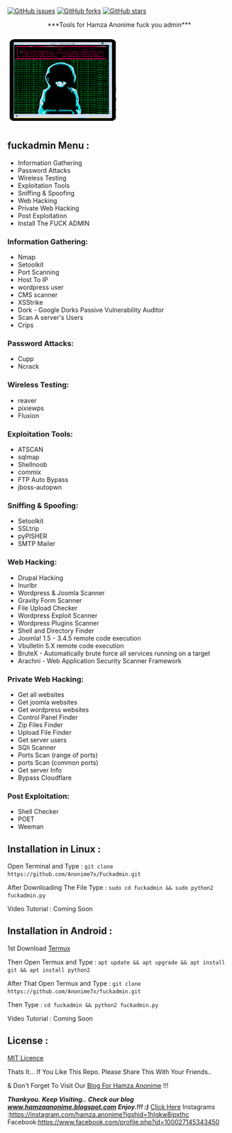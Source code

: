 [![GitHub issues](https://img.shields.io/github/issues/Anonime7x/fuckadmin.svg)](https://github.com/Anonime7x/fuckadmin/issues)
[![GitHub forks](https://img.shields.io/github/forks/Anonime7x/fuckadmin.svg)](https://github.com/Anonime7x/fuckadmin/network)
[![GitHub stars](https://img.shields.io/github/stars/Anonime7x/fuckadmin.svg)](https://github.com/technicaldada/hackerpro/stargazers)

<p align="center">***Tools for Hamza Anonime fuck you admin***</p>
 <img src="logo205x250.gif" alt="fuckadmin_logo" height="205" width="250"> 

## fuckadmin Menu :

- Information Gathering
- Password Attacks
- Wireless Testing
- Exploitation Tools
- Sniffing & Spoofing
- Web Hacking
- Private Web Hacking
- Post Exploitation
- Install The FUCK ADMIN

### Information Gathering:

- Nmap
- Setoolkit
- Port Scanning
- Host To IP
- wordpress user
- CMS scanner
- XSStrike
- Dork - Google Dorks Passive Vulnerability Auditor
- Scan A server's Users
- Crips

### Password Attacks:

- Cupp
- Ncrack

### Wireless Testing:

- reaver
- pixiewps
- Fluxion

### Exploitation Tools:

- ATSCAN
- sqlmap
- Shellnoob
- commix
- FTP Auto Bypass
- jboss-autopwn

### Sniffing & Spoofing:

- Setoolkit
- SSLtrip
- pyPISHER
- SMTP Mailer

### Web Hacking:

- Drupal Hacking
- Inurlbr
- Wordpress & Joomla Scanner
- Gravity Form Scanner
- File Upload Checker
- Wordpress Exploit Scanner
- Wordpress Plugins Scanner
- Shell and Directory Finder
- Joomla! 1.5 - 3.4.5 remote code execution
- Vbulletin 5.X remote code execution
- BruteX - Automatically brute force all services running on a target
- Arachni - Web Application Security Scanner Framework

### Private Web Hacking:

- Get all websites
- Get joomla websites
- Get wordpress websites
- Control Panel Finder
- Zip Files Finder
- Upload File Finder
- Get server users
- SQli Scanner
- Ports Scan (range of ports)
- ports Scan (common ports)
- Get server Info
- Bypass Cloudflare

### Post Exploitation:

- Shell Checker
- POET
- Weeman

## Installation in Linux :

Open Terminal and Type : ```git clone https://github.com/Anonime7x/Fuckadmin.git```

After Downloading The File Type : ```sudo cd fuckadmin && sudo python2 fuckadmin.py```

Video Tutorial : Coming Soon

## Installation in Android :

1st Download [Termux](https://play.google.com/store/apps/details?id=com.termux)
</center>

Then Open Termux and Type : ```apt update && apt upgrade && apt install git && apt install python2```

After That Open Termux and Type : ```git clone https://github.com/Anonime7x/fuckadmin.git```

Then Type : ```cd fuckadmin && python2 fuckadmin.py```

Video Tutorial : Coming Soon

## License :

[MIT Licence](https://github.com/Anonime7x/fuckadmin/blob/master/LICENSE)

Thats It... If You Like This Repo. Please Share This With Your Friends..

& Don't Forget To Visit Our [Blog For Hamza Anonime](https://www.hamzaanonime.blogspot.com) !!!

***Thankyou.***
***Keep Visiting..***
***Check our blog www.hamzaanonime.blogspot.com***
***Enjoy.!!! :)***
<a href="www.hamzaanonime.blogspot.com/" rel="dofollwo">Click Here</a>
Instagrams :https://instagram.com/hamza.anonime?igshid=1hlgkw8ipxthc
Facebook:https://www.facebook.com/profile.php?id=100027145343450
